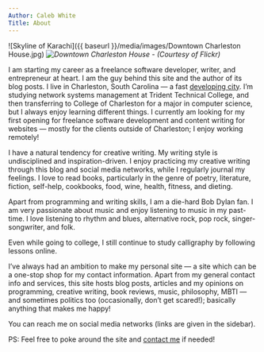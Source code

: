 ```yaml
---
Author: Caleb White
Title: About
---
```


![Skyline of Karachi]({{ baseurl }}/media/images/Downtown Charleston House.jpg)
*![Downtown Charleston House - (Courtesy of Flickr)](url)*

I am starting my career as a freelance software developer, writer, and entrepreneur at heart. I am the guy behind this site and the author of its blog posts. I live in Charleston, South Carolina — a fast [developing city](https://en.wikipedia.org/wiki/Charleston,_South_Carolina#Economy). I’m studying network systems management at Trident Technical College, and then transferring to College of Charleston for a major in computer science, but I always enjoy learning different things. I currently am looking for my first opening for freelance software development and content writing for websites — mostly for the clients outside of Charleston; I enjoy working remotely! 

I have a natural tendency for creative writing. My writing style is undisciplined and inspiration-driven. I enjoy practicing my creative writing through this blog and social media networks, while I regularly journal my feelings. I love to read books, particularly in the genre of poetry, literature, fiction, self-help, cookbooks, food, wine, health, fitness, and dieting.

Apart from programming and writing skills, I am a die-hard Bob Dylan fan. I am very passionate about music and enjoy listening to music in my past-time. I love listening to rhythm and blues, alternative rock, pop rock, singer-songwriter, and folk.

Even while going to college, I still continue to study calligraphy by following lessons online. 

I’ve always had an ambition to make my personal site — a site which can be a one-stop shop for my contact information. Apart from my general contact info and services, this site hosts blog posts, articles and my opinions on programming, creative writing, book reviews, music, philosophy, MBTI — and sometimes politics too (occasionally, don’t get scared!); basically anything that makes me happy!

You can reach me on social media networks (links are given in the sidebar). 

PS: Feel free to poke around the site and [contact me]({{baseurl}}/contact) if needed!

